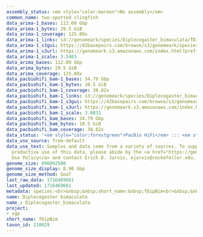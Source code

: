 ```yaml
---
assembly_status: <em style="color:maroon">No assembly</em>
common_name: two-spotted clingfish
data_arima-1_bases: 112.09 Gbp
data_arima-1_bytes: 29.5 GiB
data_arima-1_coverage: 125.09x
data_arima-1_links: s3://genomeark/species/Diplecogaster_bimaculata/fDipBim1/genomic_data/arima/<br>
data_arima-1_s3gui: https://42basepairs.com/browse/s3/genomeark/species/Diplecogaster_bimaculata/fDipBim1/genomic_data/arima/
data_arima-1_s3url: https://genomeark.s3.amazonaws.com/index.html?prefix=species/Diplecogaster_bimaculata/fDipBim1/genomic_data/arima/
data_arima-1_scale: 3.5403
data_arima_bases: 112.09 Gbp
data_arima_bytes: 29.5 GiB
data_arima_coverage: 125.09x
data_pacbiohifi_bam-1_bases: 34.79 Gbp
data_pacbiohifi_bam-1_bytes: 10.5 GiB
data_pacbiohifi_bam-1_coverage: 38.82x
data_pacbiohifi_bam-1_links: s3://genomeark/species/Diplecogaster_bimaculata/fDipBim1/genomic_data/pacbio_hifi/<br>
data_pacbiohifi_bam-1_s3gui: https://42basepairs.com/browse/s3/genomeark/species/Diplecogaster_bimaculata/fDipBim1/genomic_data/pacbio_hifi/
data_pacbiohifi_bam-1_s3url: https://genomeark.s3.amazonaws.com/index.html?prefix=species/Diplecogaster_bimaculata/fDipBim1/genomic_data/pacbio_hifi/
data_pacbiohifi_bam-1_scale: 3.0831
data_pacbiohifi_bam_bases: 34.79 Gbp
data_pacbiohifi_bam_bytes: 10.5 GiB
data_pacbiohifi_bam_coverage: 38.82x
data_status: '<em style="color:forestgreen">PacBio HiFi</em> ::: <em style="color:forestgreen">Arima</em>'
data_use_source: from-default
data_use_text: Samples and data come from a variety of sources. To support fair and
  productive use of this data, please abide by the <a href="https://genome10k.soe.ucsc.edu/data-use-policies/">Data
  Use Policy</a> and contact Erich D. Jarvis, ejarvis@rockefeller.edu, with any questions.
genome_size: 896092500
genome_size_display: 0.90 Gbp
genome_size_method: GoaT
last_raw_data: 1716469661
last_updated: 1716469661
metadata: species:<br>&nbsp;&nbsp;short_name:&nbsp;fDipBim<br>&nbsp;&nbsp;name:&nbsp;Diplecogaster&nbsp;bimaculata<br>&nbsp;&nbsp;taxon_id:&nbsp;210029<br>&nbsp;&nbsp;common_name:&nbsp;two-spotted&nbsp;clingfish<br>&nbsp;&nbsp;order:<br>&nbsp;&nbsp;&nbsp;&nbsp;name:&nbsp;Gobiesociformes<br>&nbsp;&nbsp;family:<br>&nbsp;&nbsp;&nbsp;&nbsp;name:&nbsp;Gobiesocidae<br>&nbsp;&nbsp;individuals:<br>&nbsp;&nbsp;&nbsp;&nbsp;-&nbsp;short_name:&nbsp;fDipBim1<br>&nbsp;&nbsp;&nbsp;&nbsp;&nbsp;&nbsp;biosample_id:&nbsp;SAMEA115106925<br>&nbsp;&nbsp;&nbsp;&nbsp;&nbsp;&nbsp;sex:&nbsp;female<br>&nbsp;&nbsp;genome_size:&nbsp;896092500<br>&nbsp;&nbsp;genome_size_method:&nbsp;GoaT<br>&nbsp;&nbsp;project:&nbsp;[&nbsp;vgp&nbsp;]<br>
name: Diplecogaster bimaculata
name_: Diplecogaster_bimaculata
project:
- vgp
short_name: fDipBim
taxon_id: 210029
---
```

